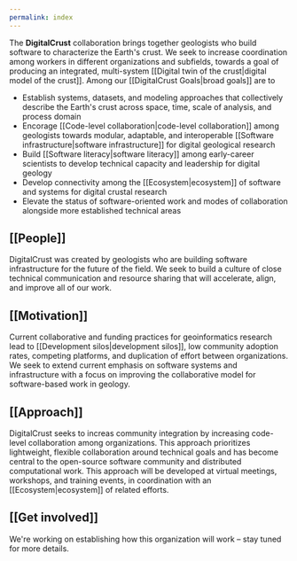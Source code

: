 ```yaml
---
permalink: index
---
```


The **DigitalCrust** collaboration brings together geologists who build software to characterize the
Earth's crust. We seek to increase coordination among workers in different organizations and subfields, towards
a goal of producing an integrated, multi-system [[Digital twin of the crust|digital model of the crust]]. Among
our [[DigitalCrust Goals|broad goals]] are to

- Establish systems, datasets, and modeling approaches that collectively describe the Earth's crust across
  space, time, scale of analysis, and process domain
- Encorage [[Code-level collaboration|code-level collaboration]] among geologists
  towards modular, adaptable, and interoperable [[Software infrastructure|software infrastructure]]
  for digital geological research
- Build [[Software literacy|software literacy]] among early-career scientists to develop technical capacity and leadership for digital geology
- Develop connectivity among the [[Ecosystem|ecosystem]] of software and systems for digital crustal research
- Elevate the status of software-oriented work and modes of collaboration alongside more established
  technical areas

<div className="block">

## [[People]]

DigitalCrust was created by geologists who are building software infrastructure for the future of the field.
We seek to build a culture of close technical communication and resource sharing that will accelerate, align, and
improve all of our work.

</div>

<div className="block">

## [[Motivation]]

Current collaborative and funding practices for geoinformatics research lead
to [[Development silos|development silos]], low community adoption rates,
competing platforms, and duplication of effort between organizations.
We seek to extend current emphasis on software systems and infrastructure
with a focus on improving the collaborative model for software-based work
in geology.

</div>

<div className="block">

## [[Approach]]

DigitalCrust seeks to increas community integration by increasing code-level collaboration
among organizations. This approach prioritizes lightweight, flexible collaboration around
technical goals and has become central to the open-source software community and distributed computational work.
This approach will be developed at virtual meetings, workshops, and training events, in coordination with
an [[Ecosystem|ecosystem]] of related efforts.

</div>

<div className="block">

## [[Get involved]]

We're working on establishing how this organization will work – stay tuned for more details.

</div>

